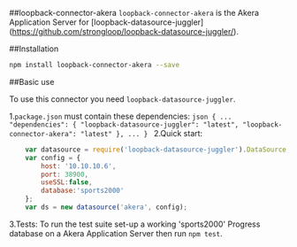  ##loopback-connector-akera
 `loopback-connector-akera` is the Akera Application Server for [loopback-datasource-juggler]
(https://github.com/strongloop/loopback-datasource-juggler/).

##Installation
````sh
npm install loopback-connector-akera --save
````

##Basic use

To use this connector you need `loopback-datasource-juggler`.

1.`package.json` must contain these dependencies:
	    ```json
    {
      ...
      "dependencies": {
        "loopback-datasource-juggler": "latest",
        "loopback-connector-akera": "latest"
      },
      ...
    }
    ```
2.Quick start:

```javascript
	var datasource = require('loopback-datasource-juggler').DataSource;
	var config = {
		host: '10.10.10.6',
		port: 38900,
		useSSL:false,
		database:'sports2000'
	};
	var ds = new datasource('akera', config);
```

3.Tests:
To run the test suite set-up a working 'sports2000' Progress database on a Akera Application Server
then run `npm test`.
	
